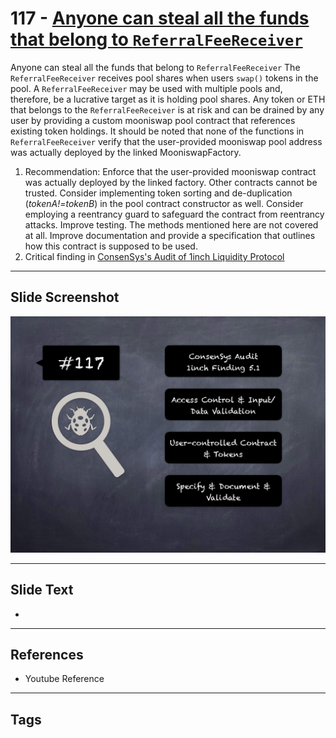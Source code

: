 
# 117 - [Anyone can steal all the funds that belong to `ReferralFeeReceiver`](./Anyone%20can%20steal%20all%20the%20funds%20that%20belong%20to%20`ReferralFeeReceiver`.md)

Anyone can steal all the funds that belong to `ReferralFeeReceiver` The `ReferralFeeReceiver` receives pool shares when users `swap()` tokens in the pool. A `ReferralFeeReceiver` may be used with multiple pools and, therefore, be a lucrative target as it is holding pool shares. Any token or ETH that belongs to the `ReferralFeeReceiver` is at risk and can be drained by any user by providing a custom mooniswap pool contract that references existing token holdings. It should be noted that none of the functions in `ReferralFeeReceiver` verify that the user-provided mooniswap pool address was actually deployed by the linked MooniswapFactory.


1. Recommendation: Enforce that the user-provided mooniswap contract was actually deployed by the linked factory. Other contracts cannot be trusted. Consider implementing token sorting and de-duplication (_tokenA!=tokenB_) in the pool contract constructor as well. Consider employing a reentrancy guard to safeguard the contract from reentrancy attacks. Improve testing. The methods mentioned here are not covered at all. Improve documentation and provide a specification that outlines how this contract is supposed to be used.
2. Critical finding in [ConsenSys's Audit of 1inch Liquidity Protocol](https://consensys.net/diligence/audits/2020/12/1inch-liquidity-protocol/#out-of-scope-referralfeereceiver-anyone-can-steal-all-the-funds-that-belong-to-referralfeereceiver)


___
## Slide Screenshot
![117.png](../../images/8.%20Audit%20Findings%20201/117.png)
___
## Slide Text
- 
___
## References
- Youtube Reference
___
## Tags
